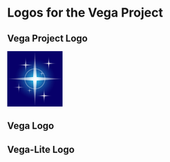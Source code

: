# Logos for the Vega Project

## Vega Project Logo

![Vega Logo](assets/Project@128.png)

## Vega Logo

## Vega-Lite Logo

